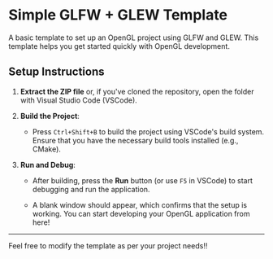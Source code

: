 # Simple GLFW + GLEW Template

A basic template to set up an OpenGL project using GLFW and GLEW. This template helps you get started quickly with OpenGL development.

## Setup Instructions

1. **Extract the ZIP file** or, if you've cloned the repository, open the folder with Visual Studio Code (VSCode).
   
2. **Build the Project**: 
   - Press `Ctrl+Shift+B` to build the project using VSCode's build system. Ensure that you have the necessary build tools installed (e.g., CMake).

3. **Run and Debug**: 
   - After building, press the **Run** button (or use `F5` in VSCode) to start debugging and run the application.
   
   - A blank window should appear, which confirms that the setup is working. You can start developing your OpenGL application from here!

---

Feel free to modify the template as per your project needs!!
